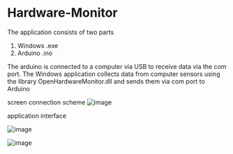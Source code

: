 # Hardware-Monitor
The application consists of two parts
1. Windows .exe
2. Arduino .ino

The arduino is connected to a computer via USB to receive data via the com port.
The Windows application collects data from computer sensors using the library OpenHardwareMonitor.dll and sends them via com port to Arduino

screen connection scheme
![image](https://github.com/tuffii/Hardware-Monitor/assets/100721921/cf269178-3597-4b29-b897-c4363179e5c0)

application interface

![image](https://github.com/tuffii/Hardware-Monitor/assets/100721921/91bd7c58-dca6-42f5-88b8-370235bb01cf)

![image](https://github.com/tuffii/Hardware-Monitor/assets/100721921/d867286c-2211-443d-8c47-a72f41403e42)
